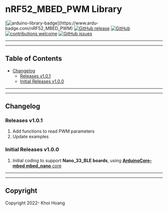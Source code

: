 # nRF52_MBED_PWM Library

[![arduino-library-badge](https://www.ardu-badge.com/badge/nRF52_MBED_PWM.svg?)](https://www.ardu-badge.com/nRF52_MBED_PWM)
[![GitHub release](https://img.shields.io/github/release/khoih-prog/nRF52_MBED_PWM.svg)](https://github.com/khoih-prog/nRF52_MBED_PWM/releases)
[![GitHub](https://img.shields.io/github/license/mashape/apistatus.svg)](https://github.com/khoih-prog/nRF52_MBED_PWM/blob/master/LICENSE)
[![contributions welcome](https://img.shields.io/badge/contributions-welcome-brightgreen.svg?style=flat)](#Contributing)
[![GitHub issues](https://img.shields.io/github/issues/khoih-prog/nRF52_MBED_PWM.svg)](http://github.com/khoih-prog/nRF52_MBED_PWM/issues)

---
---

## Table of Contents

* [Changelog](#changelog)
  * [Releases v1.0.1](#Releases-v101)
  * [Initial Releases v1.0.0](#Initial-Releases-v100)

---
---

## Changelog

### Releases v1.0.1

1. Add functions to read PWM parameters
2. Update examples


### Initial Releases v1.0.0

1. Initial coding to support **Nano_33_BLE boards**, using [**ArduinoCore-mbed mbed_nano** core](https://github.com/arduino/ArduinoCore-mbed)


---
---

## Copyright

Copyright 2022- Khoi Hoang



